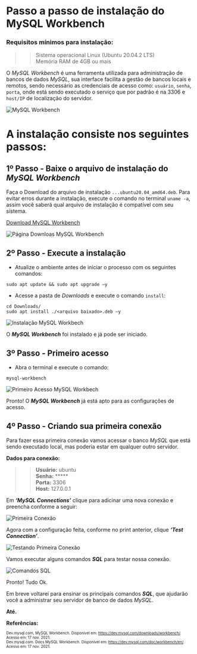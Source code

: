 # Passo a passo de instalação do MySQL Workbench

### Requisitos mínimos para instalação:

>> Sistema operacional Linux (Ubuntu 20.04.2 LTS)  <br/>Memória RAM de 4GB ou mais

O <i>MySQL Workbench</i> é uma ferramenta utilizada para administração de bancos de dados <i>MySQL</i>, sua interface facilita a gestão de bancos locais e remotos, sendo necessário as credenciais de acesso como: ````usuário````, ````senha````, ````porta````, onde está sendo executado o serviço que por padrão é na 3306 e ````host/IP```` de localização do servidor.

![MySQL Workbench](https://drive.google.com/uc?export=view&id=1J3xWrC_DhF9Bb9Yp9OTR5GJ5n3k_HlZE)

# A instalação consiste nos seguintes passos:

## 1º Passo - Baixe o arquivo de instalação do <i>MySQL Workbench</i>

Faça o Download do arquivo de instalação ````...ubuntu20.04_amd64.deb````. Para evitar erros durante a instalação, execute o comando no terminal ````uname -a````, assim você saberá qual arquivo de instalação é compatível com seu sistema.

[Download MySQL Workbench]( https://dev.mysql.com/downloads/workbench/)

![Página Downloas MySQL Workbench](https://drive.google.com/uc?export=view&id=1IoD5DVAnIWCoo7vMNCHR8dbrR41HNNcG)

## 2º Passo - Execute a instalação

- Atualize o ambiente antes de iniciar o processo com os seguintes comandos:

````
sudo apt update && sudo apt upgrade –y
````

- Acesse a pasta de <i>Downloads</i> e execute o comando ````install````:

````
cd Downloads/
sudo apt install ./<arquivo baixado>.deb –y
````

![Instalação MySQL Workbech](https://drive.google.com/uc?export=view&id=1Ip1UILxYj3XeTGdG7OZNOLjQK1GgOfqm)

O **<i>MySQL Workbench</i>** foi instalado e já pode ser iniciado.

## 3º Passo - Primeiro acesso

- Abra o terminal e execute o comando:

````
mysql-workbench
````

![Primeiro Acesso MySQL Workbech](https://drive.google.com/uc?export=view&id=1Isl-4q0UtYL9YSv6BDtrV5NKQNH1-raY)

Pronto! O **<i>MySQL Workbench</i>** já está apto para as configurações de acesso.

## 4º Passo - Criando sua primeira conexão

Para fazer essa primeira conexão vamos acessar o banco <i>MySQL</i> que está sendo executado local, mas poderia estar em qualquer outro servidor.

**Dados para conexão:**
>> **Usuário:** ubuntu  <br/>**Senha:** *****  <br/>**Porta:** 3306  <br/>**Host:** 127.0.0.1

Em **<i>‘MySQL Connections’</i>** clique para adicinar uma nova conexão e preencha conforme a seguir:

![Primeira Conexão](https://drive.google.com/uc?export=view&id=1IzuOHT78Tx1l2LB6MBadFbO-bvlyjZgI)

Agora com a configuração feita, conforme no print anterior, clique **<i>‘Test Connection’</i>**.

![Testando Primeira Conexão](https://drive.google.com/uc?export=view&id=1J20M2SHaI5N6Ohw9VrH39obH1uFHlp0L)

Vamos executar alguns comandos **<i>SQL</i>** para testar nossa conexão.

![Comandos SQL](https://drive.google.com/uc?export=view&id=1J30q2qQxwlrEzuL624T88HDETOln7hxP)

Pronto! Tudo Ok.

Em breve voltarei para ensinar os principais comandos **<i>SQL</i>**, que ajudarão você a administrar seu servidor de banco de dados <i>MySQL</i>. 

**Até.**

**Referências:**  <br/><font size="1">  <br/>Dev.mysql.com, MySQL Workbench. Disponível em: <https://dev.mysql.com/downloads/workbench/>. Acesso em: 17 nov. 2021.  <br/>Dev.mysql.com. Docs MySQL Workbench. Disponível em: <https://dev.mysql.com/doc/workbench/en/>. Acesso em: 17 nov. 2021.  <br/></font>